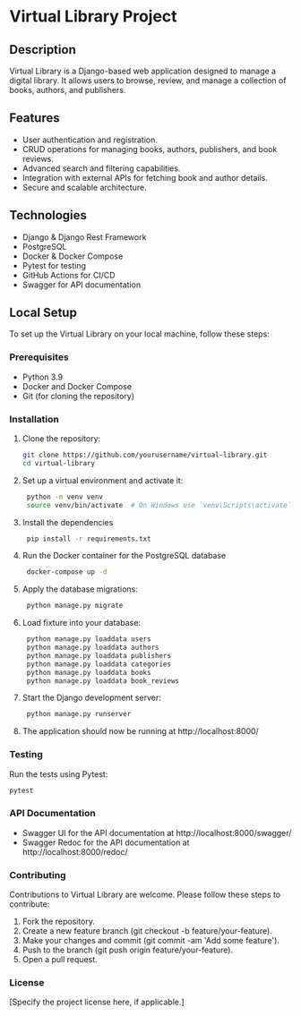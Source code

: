 # Virtual Library Project

## Description
Virtual Library is a Django-based web application designed to manage a digital library. It allows users to browse, review, and manage a collection of books, authors, and publishers.

## Features
- User authentication and registration.
- CRUD operations for managing books, authors, publishers, and book reviews.
- Advanced search and filtering capabilities.
- Integration with external APIs for fetching book and author details.
- Secure and scalable architecture.

## Technologies
- Django & Django Rest Framework
- PostgreSQL
- Docker & Docker Compose
- Pytest for testing
- GitHub Actions for CI/CD
- Swagger for API documentation

## Local Setup
To set up the Virtual Library on your local machine, follow these steps:

### Prerequisites
- Python 3.9
- Docker and Docker Compose
- Git (for cloning the repository)

### Installation
1. Clone the repository:
   ```bash
   git clone https://github.com/yourusername/virtual-library.git
   cd virtual-library
   ```

2. Set up a virtual environment and activate it:

   ```bash
    python -m venv venv
    source venv/bin/activate  # On Windows use `venv\Scripts\activate`
    ```

3. Install the dependencies
   ```bash
    pip install -r requirements.txt
    ```

4. Run the Docker container for the PostgreSQL database
   ```bash
    docker-compose up -d
    ```

5. Apply the database migrations:

   ```bash
    python manage.py migrate
    ```

6. Load fixture into your database:
   ```bash
    python manage.py loaddata users
    python manage.py loaddata authors
    python manage.py loaddata publishers
    python manage.py loaddata categories
    python manage.py loaddata books
    python manage.py loaddata book_reviews
    ```



6. Start the Django development server:

   ```bash
    python manage.py runserver
    ```

7. The application should now be running at http://localhost:8000/

### Testing

Run the tests using Pytest:

```bash
pytest
```

### API Documentation

- Swagger UI for the API documentation at http://localhost:8000/swagger/
- Swagger Redoc for the API documentation at http://localhost:8000/redoc/

### Contributing

Contributions to Virtual Library are welcome. Please follow these steps to contribute:

1. Fork the repository.
2. Create a new feature branch (git checkout -b feature/your-feature).
3. Make your changes and commit (git commit -am 'Add some feature').
4. Push to the branch (git push origin feature/your-feature).
5. Open a pull request.

### License
[Specify the project license here, if applicable.]
